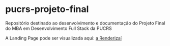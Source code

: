 # pucrs-projeto-final
Repositório destinado ao desenvolvimento e documentação do Projeto Final do MBA em Desenvolvimento Full Stack da PUCRS

A Landing Page pode ser visualizada aqui: [a Renderizaí](http://34.95.133.58:3000/)
